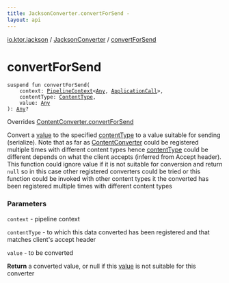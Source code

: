 ```yaml
---
title: JacksonConverter.convertForSend - 
layout: api
---
```


<div class='api-docs-breadcrumbs'><a href="../index.html">io.ktor.jackson</a> / <a href="index.html">JacksonConverter</a> / <a href="./convert-for-send.html">convertForSend</a></div>

# convertForSend

<div class="signature"><code><span class="keyword">suspend</span> <span class="keyword">fun </span><span class="identifier">convertForSend</span><span class="symbol">(</span><br/>&nbsp;&nbsp;&nbsp;&nbsp;<span class="parameterName" id="io.ktor.jackson.JacksonConverter$convertForSend(io.ktor.util.pipeline.PipelineContext((kotlin.Any, io.ktor.application.ApplicationCall)), io.ktor.http.ContentType, kotlin.Any)/context">context</span><span class="symbol">:</span>&nbsp;<a href="../../io.ktor.util.pipeline/-pipeline-context/index.html"><span class="identifier">PipelineContext</span></a><span class="symbol">&lt;</span><a href="https://kotlinlang.org/api/latest/jvm/stdlib/kotlin/-any/index.html"><span class="identifier">Any</span></a><span class="symbol">,</span>&nbsp;<a href="../../io.ktor.application/-application-call/index.html"><span class="identifier">ApplicationCall</span></a><span class="symbol">&gt;</span><span class="symbol">, </span><br/>&nbsp;&nbsp;&nbsp;&nbsp;<span class="parameterName" id="io.ktor.jackson.JacksonConverter$convertForSend(io.ktor.util.pipeline.PipelineContext((kotlin.Any, io.ktor.application.ApplicationCall)), io.ktor.http.ContentType, kotlin.Any)/contentType">contentType</span><span class="symbol">:</span>&nbsp;<a href="../../io.ktor.http/-content-type/index.html"><span class="identifier">ContentType</span></a><span class="symbol">, </span><br/>&nbsp;&nbsp;&nbsp;&nbsp;<span class="parameterName" id="io.ktor.jackson.JacksonConverter$convertForSend(io.ktor.util.pipeline.PipelineContext((kotlin.Any, io.ktor.application.ApplicationCall)), io.ktor.http.ContentType, kotlin.Any)/value">value</span><span class="symbol">:</span>&nbsp;<a href="https://kotlinlang.org/api/latest/jvm/stdlib/kotlin/-any/index.html"><span class="identifier">Any</span></a><br/><span class="symbol">)</span><span class="symbol">: </span><a href="https://kotlinlang.org/api/latest/jvm/stdlib/kotlin/-any/index.html"><span class="identifier">Any</span></a><span class="symbol">?</span></code></div>

Overrides <a href="../../io.ktor.features/-content-converter/convert-for-send.html">ContentConverter.convertForSend</a>

Convert a <a href="convert-for-send.html#io.ktor.jackson.JacksonConverter$convertForSend(io.ktor.util.pipeline.PipelineContext((kotlin.Any, io.ktor.application.ApplicationCall)), io.ktor.http.ContentType, kotlin.Any)/value">value</a> to the specified <a href="convert-for-send.html#io.ktor.jackson.JacksonConverter$convertForSend(io.ktor.util.pipeline.PipelineContext((kotlin.Any, io.ktor.application.ApplicationCall)), io.ktor.http.ContentType, kotlin.Any)/contentType">contentType</a> to a value suitable for sending (serialize).
Note that as far as <a href="../../io.ktor.features/-content-converter/index.html">ContentConverter</a> could be registered multiple times with different content types
hence <a href="convert-for-send.html#io.ktor.jackson.JacksonConverter$convertForSend(io.ktor.util.pipeline.PipelineContext((kotlin.Any, io.ktor.application.ApplicationCall)), io.ktor.http.ContentType, kotlin.Any)/contentType">contentType</a> could be different depends on what the client accepts (inferred from Accept header).
This function could ignore value if it is not suitable for conversion and return <code>null</code> so in this case
other registered converters could be tried or this function could be invoked with other content types
it the converted has been registered multiple times with different content types

### Parameters

<code>context</code> - pipeline context

<code>contentType</code> - to which this data converted has been registered and that matches client's accept header

<code>value</code> - to be converted

**Return**
a converted value, or null if this <a href="convert-for-send.html#io.ktor.jackson.JacksonConverter$convertForSend(io.ktor.util.pipeline.PipelineContext((kotlin.Any, io.ktor.application.ApplicationCall)), io.ktor.http.ContentType, kotlin.Any)/value">value</a> is not suitable for this converter

